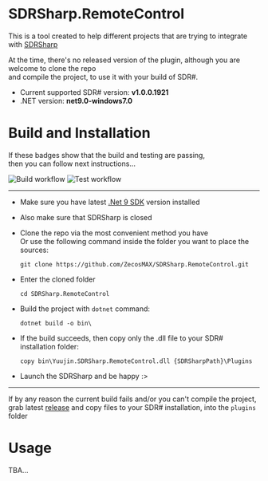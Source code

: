 # SDRSharp.RemoteControl

This is a tool created to help different projects that are trying to integrate with [SDRSharp](https://airspy.com/download/)

At the time, there's no released version of the plugin, although you are welcome to clone the repo \
and compile the project, to use it with your build of SDR#.

- Current supported SDR# version: **v1.0.0.1921**
- .NET version: **net9.0-windows7.0**

# Build and Installation
If these badges show that the build and testing are passing,\
then you can follow next instructions...

![Build workflow](https://github.com/ZecosMAX/SDRSharp.RemoteControl/actions/workflows/dotnet.yml/badge.svg)
![Test workflow](https://github.com/ZecosMAX/SDRSharp.RemoteControl/actions/workflows/dotnet.yml/badge.svg)

---
- Make sure you have latest [.Net 9 SDK](https://dotnet.microsoft.com/en-us/download/dotnet/9.0) version installed
- Also make sure that SDRSharp is closed
- Clone the repo via the most convenient method you have \
  Or use the following command inside the folder you want to place the sources:
  
	```
	git clone https://github.com/ZecosMAX/SDRSharp.RemoteControl.git
	```

- Enter the cloned folder
	```
	cd SDRSharp.RemoteControl
	```

- Build the project with `dotnet` command:
	```
	dotnet build -o bin\		
	```
- If the build succeeds, then copy only the .dll file to your SDR# installation folder:
	```
	copy bin\Yuujin.SDRSharp.RemoteControl.dll {SDRSharpPath}\Plugins
	```
- Launch the SDRSharp and be happy :>
---

If by any reason the current build fails and/or you can't compile the project,\
grab latest [release](https://github.com/ZecosMAX/SDRSharp.RemoteControl/releases) and copy files to your SDR# installation, into the `plugins` folder

# Usage

TBA...